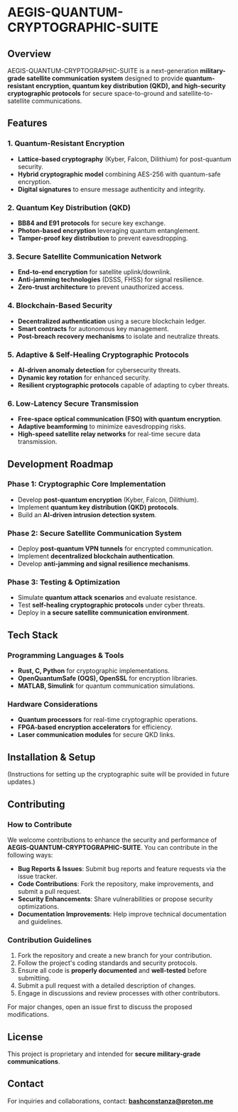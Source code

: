 # AEGIS-QUANTUM-CRYPTOGRAPHIC-SUITE

## Overview
AEGIS-QUANTUM-CRYPTOGRAPHIC-SUITE is a next-generation **military-grade satellite communication system** designed to provide **quantum-resistant encryption, quantum key distribution (QKD), and high-security cryptographic protocols** for secure space-to-ground and satellite-to-satellite communications.

## Features
### **1. Quantum-Resistant Encryption**
- **Lattice-based cryptography** (Kyber, Falcon, Dilithium) for post-quantum security.
- **Hybrid cryptographic model** combining AES-256 with quantum-safe encryption.
- **Digital signatures** to ensure message authenticity and integrity.

### **2. Quantum Key Distribution (QKD)**
- **BB84 and E91 protocols** for secure key exchange.
- **Photon-based encryption** leveraging quantum entanglement.
- **Tamper-proof key distribution** to prevent eavesdropping.

### **3. Secure Satellite Communication Network**
- **End-to-end encryption** for satellite uplink/downlink.
- **Anti-jamming technologies** (DSSS, FHSS) for signal resilience.
- **Zero-trust architecture** to prevent unauthorized access.

### **4. Blockchain-Based Security**
- **Decentralized authentication** using a secure blockchain ledger.
- **Smart contracts** for autonomous key management.
- **Post-breach recovery mechanisms** to isolate and neutralize threats.

### **5. Adaptive & Self-Healing Cryptographic Protocols**
- **AI-driven anomaly detection** for cybersecurity threats.
- **Dynamic key rotation** for enhanced security.
- **Resilient cryptographic protocols** capable of adapting to cyber threats.

### **6. Low-Latency Secure Transmission**
- **Free-space optical communication (FSO) with quantum encryption**.
- **Adaptive beamforming** to minimize eavesdropping risks.
- **High-speed satellite relay networks** for real-time secure data transmission.

## Development Roadmap
### **Phase 1: Cryptographic Core Implementation**
- Develop **post-quantum encryption** (Kyber, Falcon, Dilithium).
- Implement **quantum key distribution (QKD) protocols**.
- Build an **AI-driven intrusion detection system**.

### **Phase 2: Secure Satellite Communication System**
- Deploy **post-quantum VPN tunnels** for encrypted communication.
- Implement **decentralized blockchain authentication**.
- Develop **anti-jamming and signal resilience mechanisms**.

### **Phase 3: Testing & Optimization**
- Simulate **quantum attack scenarios** and evaluate resistance.
- Test **self-healing cryptographic protocols** under cyber threats.
- Deploy in **a secure satellite communication environment**.

## Tech Stack
### **Programming Languages & Tools**
- **Rust, C, Python** for cryptographic implementations.
- **OpenQuantumSafe (OQS), OpenSSL** for encryption libraries.
- **MATLAB, Simulink** for quantum communication simulations.

### **Hardware Considerations**
- **Quantum processors** for real-time cryptographic operations.
- **FPGA-based encryption accelerators** for efficiency.
- **Laser communication modules** for secure QKD links.

## Installation & Setup
(Instructions for setting up the cryptographic suite will be provided in future updates.)

## Contributing
### How to Contribute
We welcome contributions to enhance the security and performance of **AEGIS-QUANTUM-CRYPTOGRAPHIC-SUITE**. You can contribute in the following ways:

- **Bug Reports & Issues**: Submit bug reports and feature requests via the issue tracker.
- **Code Contributions**: Fork the repository, make improvements, and submit a pull request.
- **Security Enhancements**: Share vulnerabilities or propose security optimizations.
- **Documentation Improvements**: Help improve technical documentation and guidelines.

### Contribution Guidelines
1. Fork the repository and create a new branch for your contribution.
2. Follow the project's coding standards and security protocols.
3. Ensure all code is **properly documented** and **well-tested** before submitting.
4. Submit a pull request with a detailed description of changes.
5. Engage in discussions and review processes with other contributors.

For major changes, open an issue first to discuss the proposed modifications.

## License
This project is proprietary and intended for **secure military-grade communications**.

## Contact
For inquiries and collaborations, contact: **bashconstanza@proton.me**

